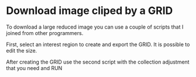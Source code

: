# Download image cliped by a GRID

To download a large reduced image you can use a couple of scripts that I joined from other programmers. 

First, select an interest region to create and export the GRID. It is possible to edit the size.

After creating the GRID use the second script with the collection adjustment that you need and RUN
